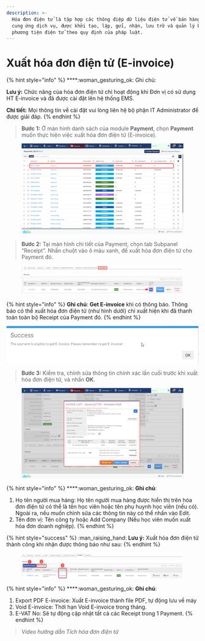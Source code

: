 ```yaml
---
description: >-
  Hóa đơn điện tử là tập hợp các thông điệp dữ liệu điện tử về bán hàng hóa,
  cung ứng dịch vụ, được khởi tạo, lập, gửi, nhận, lưu trữ và quản lý bằng
  phương tiện điện tử theo quy định của pháp luật.
---
```


# Xuất hóa đơn điện tử (E-invoice)

{% hint style="info" %}
****:woman\_gesturing\_ok: Ghi chú:

**Lưu ý:** Chức năng của hóa đơn điện tử chỉ hoạt động khi Đơn vị có sử dụng HT E-invoice và đã được cài đặt lên hệ thống EMS.

**Chi tiết:** Mọi thông tin về cài đặt vui lòng liên hệ bộ phận IT Administrator để được giải đáp.
{% endhint %}

> **Bước 1:** Ở màn hình danh sách của module **Payment**, chọn **Payment** muốn thực hiện việc xuất hóa đơn điện tử (E-invoice).

<figure><img src="../../.gitbook/assets/image (33).png" alt=""><figcaption></figcaption></figure>

> **Bước 2:**&#x20;
> Tại màn hình chi tiết của Payment, chọn tab Subpanel “Receipt”. Nhấn chuột vào ô màu xanh, để xuất hóa đơn điện tử cho Payment đó.

<figure><img src="../../.gitbook/assets/image (2) (1) (1) (2).png" alt=""><figcaption></figcaption></figure>

{% hint style="info" %}
**Ghi chú**: **Get E-invoice** khi có thông báo. Thông báo có thể xuất hóa đơn điện tử (như hình dưới) chỉ xuất hiện khi đã thanh toán toàn bộ Receipt của Payment đó.
{% endhint %}

![](<../../.gitbook/assets/image (86).png>)

> **Bước 3:** Kiểm tra, chỉnh sửa thông tin chính xác lần cuối trước khi xuất hóa đơn điện tử, và nhấn **OK**.

<figure><img src="../../.gitbook/assets/image (8) (1) (4).png" alt=""><figcaption></figcaption></figure>

{% hint style="info" %}
****:woman\_gesturing\_ok: **Ghi chú**:

1. Họ tên người mua hàng: Họ tên người mua hàng được hiển thị trên hóa đơn điện tử có thể là tên học viên hoặc tên phụ huynh học viên (nếu có). Ngoài ra, nếu muốn chỉnh sửa các thông tin này có thể nhấn vào Edit.
2. Tên đơn vị: Tên công ty hoặc Add Company (Nếu học viên muốn xuất hóa đơn doanh nghiệp).
{% endhint %}

{% hint style="success" %}
:man\_raising\_hand: **Lưu ý:** Xuất hóa đơn điện tử thành công khi nhận được thông báo như sau:
{% endhint %}

<figure><img src="../../.gitbook/assets/image (32) (2).png" alt=""><figcaption></figcaption></figure>

{% hint style="info" %}
****:woman\_gesturing\_ok: **Ghi chú**:

1. Export PDF E-invoice: Xuất E-invoice thành file PDF, tự động lưu về máy
2. Void E-invoice: Thời hạn Void E-invoice trong tháng.
3. E-VAT No: Sẽ tự động cập nhật tất cả các Receipt trong 1 Payment.
{% endhint %}

> _Video hướng dẫn Tích hóa đơn điện tử_
